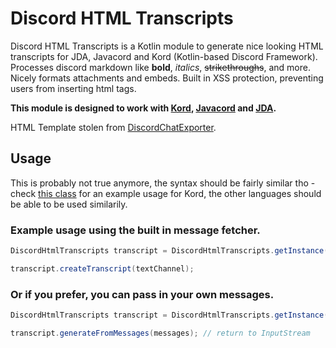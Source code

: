 # Discord HTML Transcripts

Discord HTML Transcripts is a Kotlin module to generate nice looking HTML transcripts for JDA, Javacord and Kord (Kotlin-based Discord Framework). Processes discord markdown like **bold**, *italics*, ~~strikethroughs~~, and more. Nicely formats attachments and embeds. Built in XSS protection, preventing users from inserting html tags. 

**This module is designed to work with [Kord](https://github.com/kordlib/kord), [Javacord](https://github.com/Javacord/Javacord) and [JDA](https://github.com/discord-jda/JDA).**

HTML Template stolen from [DiscordChatExporter](https://github.com/Tyrrrz/DiscordChatExporter).

## Usage
This is probably not true anymore, the syntax should be fairly similar tho - check [this class](https://github.com/dungeon-hub/dungeon-hub-application/blob/2f6e16e3dbc47b1d94b9b7d3204c5afd04b1456a/src/main/kotlin/me/taubsie/dungeonhub/application/commands/TestTranscriptCommand.kt) for an example usage for Kord, the other languages should be able to be used similarily.
### Example usage using the built in message fetcher.
```java
DiscordHtmlTranscripts transcript = DiscordHtmlTranscripts.getInstance();

transcript.createTranscript(textChannel);
```

### Or if you prefer, you can pass in your own messages.
```java
DiscordHtmlTranscripts transcript = DiscordHtmlTranscripts.getInstance();

transcript.generateFromMessages(messages); // return to InputStream
```

